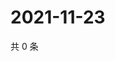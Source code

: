 # 2021-11-23

共 0 条

<!-- BEGIN WEIBO -->
<!-- 最后更新时间 Tue Nov 23 2021 08:46:30 GMT+0800 (China Standard Time) -->

<!-- END WEIBO -->
